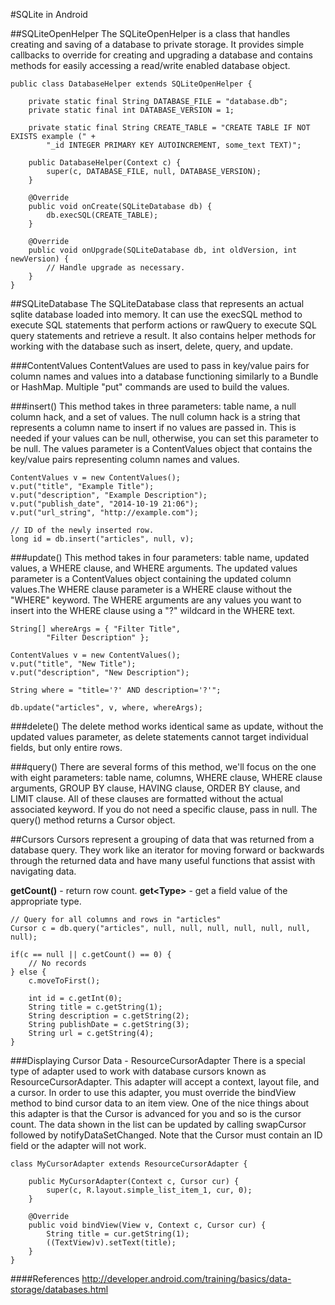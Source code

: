 #SQLite in Android

##SQLiteOpenHelper
The SQLiteOpenHelper is a class that handles creating and saving of a database to private storage. It provides simple callbacks to override for creating and upgrading a database and contains methods for easily accessing a read/write enabled database object.

```
public class DatabaseHelper extends SQLiteOpenHelper {

	private static final String DATABASE_FILE = "database.db";
	private static final int DATABASE_VERSION = 1;

	private static final String CREATE_TABLE = "CREATE TABLE IF NOT EXISTS example (" +
		"_id INTEGER PRIMARY KEY AUTOINCREMENT, some_text TEXT)";

	public DatabaseHelper(Context c) {
		super(c, DATABASE_FILE, null, DATABASE_VERSION);
	}

	@Override
	public void onCreate(SQLiteDatabase db) {
		db.execSQL(CREATE_TABLE);
	}

	@Override
	public void onUpgrade(SQLiteDatabase db, int oldVersion, int newVersion) {
		// Handle upgrade as necessary.
	}
}
```

##SQLiteDatabase
The SQLiteDatabase class that represents an actual sqlite database loaded into memory. It can use the execSQL method to execute SQL statements that perform actions or rawQuery to execute SQL query statements and retrieve a result.  It also contains helper methods for working with the database such as insert, delete, query, and update.

###ContentValues
ContentValues are used to pass in key/value pairs for column names and values into a database functioning similarly to a Bundle or HashMap. Multiple "put" commands are used to build the values.

###insert()
This method takes in three parameters: table name, a null column hack, and a set of values. The null column hack is a string that represents a column name to insert if no values are passed in. This is needed if your values can be null, otherwise, you can set this parameter to be null. The values parameter is a ContentValues object that contains the key/value pairs representing column names and values.

```
ContentValues v = new ContentValues();
v.put("title", "Example Title");
v.put("description", "Example Description");
v.put("publish_date", "2014-10-19 21:06");
v.put("url_string", "http://example.com");

// ID of the newly inserted row.
long id = db.insert("articles", null, v);
```

###update()
This method takes in four parameters: table name, updated values, a WHERE clause, and WHERE arguments. The updated values parameter is a ContentValues object containing the updated column values.The WHERE clause parameter is a WHERE clause without the "WHERE" keyword. The WHERE arguments are any values you want to insert into the WHERE clause using a "?" wildcard in the WHERE text.

```
String[] whereArgs = { "Filter Title",
		"Filter Description" };

ContentValues v = new ContentValues();
v.put("title", "New Title");
v.put("description", "New Description");

String where = "title='?' AND description='?'";

db.update("articles", v, where, whereArgs);
```

###delete()
The delete method works identical same as update, without the updated values parameter, as delete statements cannot target individual fields, but only entire rows.

###query()
There are several forms of this method, we'll focus on the one with eight parameters: table name, columns, WHERE clause, WHERE clause arguments, GROUP BY clause, HAVING clause, ORDER BY clause, and LIMIT clause. All of these clauses are formatted without the actual associated keyword. If you do not need a specific clause, pass in null. The query() method returns a Cursor object.

##Cursors
Cursors represent a grouping of data that was returned from a database query. They work like an iterator for moving forward or backwards through the returned data and have many useful functions that assist with navigating data. 

**getCount()** - return row count.
**get&lt;Type&gt;** - get a field value of the appropriate type.

```
// Query for all columns and rows in "articles"
Cursor c = db.query("articles", null, null, null, null, null, null, null);

if(c == null || c.getCount() == 0) {
	// No records
} else {
	c.moveToFirst();

	int id = c.getInt(0);
	String title = c.getString(1);
	String description = c.getString(2);
	String publishDate = c.getString(3);
	String url = c.getString(4);
}
```

###Displaying Cursor Data - ResourceCursorAdapter
There is a special type of adapter used to work with database cursors known as ResourceCursorAdapter. This adapter will accept a context, layout file, and a cursor. In order to use this adapter, you must override the bindView method to bind cursor data to an item view.  One of the nice things about this adapter is that the Cursor is advanced for you and so is the cursor count.  The data shown in the list can be updated by calling swapCursor followed by notifyDataSetChanged.  Note that the Cursor must contain an ID field or the adapter will not work.

```
class MyCursorAdapter extends ResourceCursorAdapter {

	public MyCursorAdapter(Context c, Cursor cur) {
		super(c, R.layout.simple_list_item_1, cur, 0);
	}

	@Override
	public void bindView(View v, Context c, Cursor cur) {
		String title = cur.getString(1);
		((TextView)v).setText(title);
	}
}
```

####References
http://developer.android.com/training/basics/data-storage/databases.html
